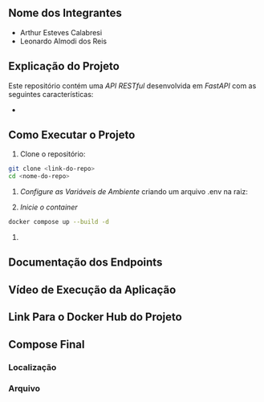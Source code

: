 ## Nome dos Integrantes

- Arthur Esteves Calabresi
- Leonardo Almodi dos Reis

## Explicação do Projeto

Este repositório contém uma *API RESTful* desenvolvida em *FastAPI* com as seguintes características:

- 

## Como Executar o Projeto

1. Clone o repositório:
```bash
git clone <link-do-repo>
cd <nome-do-repo>
```

1. *Configure as Variáveis de Ambiente* criando um arquivo .env na raiz:

1. *Inicie o container*
```bash
docker compose up --build -d
```

1. 

## Documentação dos Endpoints

## Vídeo de Execução da Aplicação

## Link Para o Docker Hub do Projeto

## Compose Final

### Localização

### Arquivo
